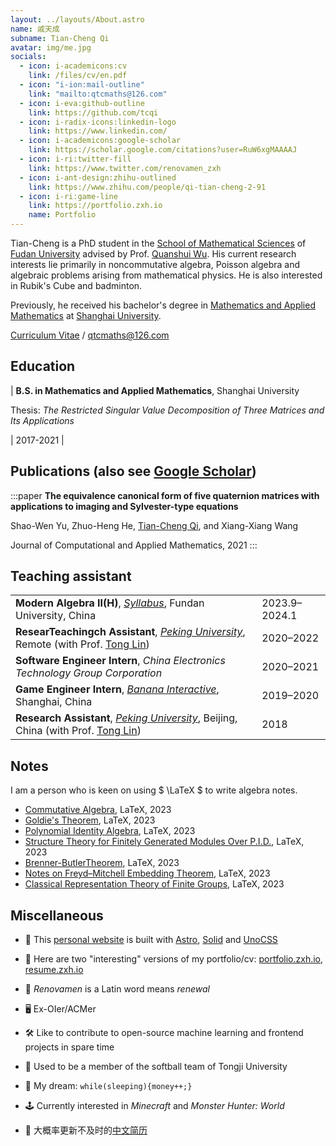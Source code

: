 ```yaml
---
layout: ../layouts/About.astro
name: 戚天成
subname: Tian-Cheng Qi
avatar: img/me.jpg
socials:
  - icon: i-academicons:cv
    link: /files/cv/en.pdf
  - icon: "i-ion:mail-outline"
    link: "mailto:qtcmaths@126.com"
  - icon: i-eva:github-outline
    link: https://github.com/tcqi
  - icon: i-radix-icons:linkedin-logo
    link: https://www.linkedin.com/
  - icon: i-academicons:google-scholar
    link: https://scholar.google.com/citations?user=RuW6xgMAAAAJ
  - icon: i-ri:twitter-fill
    link: https://www.twitter.com/renovamen_zxh
  - icon: i-ant-design:zhihu-outlined
    link: https://www.zhihu.com/people/qi-tian-cheng-2-91
  - icon: i-ri:game-line
    link: https://portfolio.zxh.io
    name: Portfolio
---
```


Tian-Cheng is a PhD student in the [School of Mathematical Sciences](https://math.fudan.edu.cn/) of [Fudan University](https://www.fudan.edu.cn/) advised by Prof. [Quanshui Wu](https://math.fudan.edu.cn/fa/05/c30607a326149/page.htm). His current research interests lie primarily in noncommutative algebra, Poisson algebra and algebraic problems arising from mathematical physics. He is also interested in Rubik's Cube and badminton.

Previously, he received his bachelor's degree in [Mathematics and Applied Mathematics](http://math.shu.edu.cn/) at [Shanghai University](https://www.shu.edu.cn/). 

[Curriculum Vitae](/files/cv/en.pdf) / qtcmaths@126.com


## Education

| **B.S. in Mathematics and Applied Mathematics**, Shanghai University <p>Thesis: _The Restricted Singular Value Decomposition of Three Matrices and Its Applications_</p> | 2017-2021 |


## Publications <span text-base>(also see <a href="https://scholar.google.com/citations?view_op=list_works&hl=zh-CN&user=AJw6n3EAAAAJ&gmla=AJ1KiT37cxK4RNd13wPL7wbB_yWehQGd2TRAP9HiTwFyGiaGOuyl-K3ns8Vbdry_lkaPNhWWMfgT-KsCL47oviL4RAcQQ6xcShsvSIxtVfpShkVf-Mn0QEc" target="_blank" rel="noopener noreferrer">Google Scholar</a>)</span>

:::paper
**The equivalence canonical form of five quaternion matrices with applications to imaging and Sylvester-type equations**

Shao-Wen Yu, Zhuo-Heng He, <u>Tian-Cheng Qi</u>, and Xiang-Xiang Wang

Journal of Computational and Applied Mathematics, 2021
:::



## Teaching assistant

|                                                                                                                                                             |           |
| ----------------------------------------------------------------------------------------------------------------------------------------------------------- | --------- |
| **Modern Algebra II(H)**, _[Syllabus](/files/syllabus/MATH130143h.03-2023-2024-1.pdf)_, Fundan University, China                                                             | 2023.9–2024.1 |
| **ResearTeachingch Assistant**, _[Peking University](https://english.pku.edu.cn/)_, Remote (with Prof. [Tong Lin](http://www.cis.pku.edu.cn/jzyg/szdw/lt.htm)) | 2020–2022 |
| **Software Engineer Intern**, _China Electronics Technology Group Corporation_                                                                              | 2020–2021 |
| **Game Engineer Intern**, _[Banana Interactive](https://banana.games/)_, Shanghai, China                                                                    | 2019–2020 |
| **Research Assistant**, _[Peking University](https://english.pku.edu.cn/)_, Beijing, China (with Prof. [Tong Lin](http://www.cis.pku.edu.cn/jzyg/szdw/lt.htm)) | 2018      |


## Notes
I am a person who is keen on using  $ \LaTeX $ to write algebra notes.
- [Commutative Algebra](/files/notes/CA2-2023.pdf), LaTeX, 2023
- [Goldie's Theorem](/files/notes/GoldieThm.pdf), LaTeX, 2023
- [Polynomial Identity Algebra](/files/notes/PIalg2023.pdf), LaTeX, 2023
- [Structure Theory for Finitely Generated Modules Over P.I.D.](/files/notes/fgmodulePID.pdf), LaTeX, 2023
- [Brenner-ButlerTheorem](/files/notes/Brenner-ButlerTheorem.pdf), LaTeX, 2023
- [Notes on Freyd–Mitchell Embedding Theorem](/files/notes/Freyd–Mitchellembedding.pdf), LaTeX, 2023
- [Classical Representation Theory of Finite Groups](/files/notes/repfintegrp.pdf), LaTeX, 2023
## Miscellaneous

- 🚀 This [personal website](https://github.com/Renovamen/renovamen.github.io) is built with [Astro](https://astro.build/), [Solid](https://www.solidjs.com/) and [UnoCSS](https://github.com/antfu/unocss)

- 🧐 Here are two "interesting" versions of my portfolio/cv: [portfolio.zxh.io](https://portfolio.zxh.io/), [resume.zxh.io](https://resume.zxh.io/)

- 🎃 _Renovamen_ is a Latin word means _renewal_

- 🖥 Ex-OIer/ACMer

- 🛠 Like to contribute to open-source machine learning and frontend projects in spare time

- 🥎 Used to be a member of the softball team of Tongji University

- 🌭 My dream: `while(sleeping){money++;}`

- 🕹️ Currently interested in *Minecraft* and *Monster Hunter: World*

- 📜 大概率更新不及时的[中文简历](/files/cv/cn.pdf)
